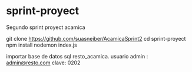 # sprint-proyect

Segundo sprint proyect acamica

git clone https://github.com/suasneiber/AcamicaSprint2
cd sprint-proyect
npm install
nodemon index.js

importar base de datos sql resto_acamica.
usuario admin : admin@resto.com
clave: 0202
